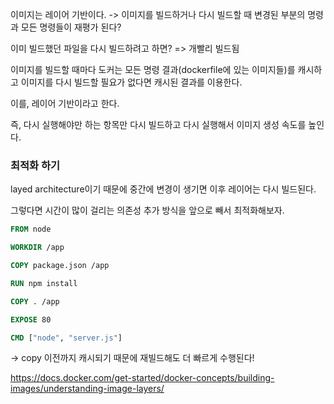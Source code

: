 
이미지는 레이어 기반이다.
-> 이미지를 빌드하거나 다시 빌드할 때 변경된 부분의 명령과 모든 명령들이 재평가 된다?

이미 빌드했던 파일을 다시 빌드하려고 하면?
=> 개빨리 빌드됨

이미지를 빌드할 때마다 도커는 모든 명령 결과(dockerfile에 있는 이미지들)를 캐시하고 이미지를 다시 빌드할 필요가 없다면 캐시된 결과를 이용한다.

이를, 레이어 기반이라고 한다.


즉, 다시 실행해야만 하는 항목만 다시 빌드하고 다시 실행해서 이미지 생성 속도를 높인다.



### 최적화 하기
layed architecture이기 때문에 중간에 변경이 생기면 이후 레이어는 다시 빌드된다.

그렇다면 시간이 많이 걸리는 의존성 추가 방식을 앞으로 빼서 최적화해보자.

```dockerfile
FROM node

WORKDIR /app

COPY package.json /app

RUN npm install

COPY . /app

EXPOSE 80

CMD ["node", "server.js"]
```

-> copy 이전까지 캐시되기 때문에 재빌드해도 더 빠르게 수행된다!



https://docs.docker.com/get-started/docker-concepts/building-images/understanding-image-layers/